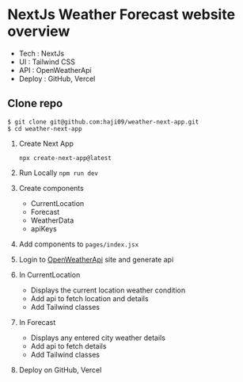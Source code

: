 # NextJs Weather Forecast website overview
  - Tech : NextJs
  - UI : Tailwind CSS
  - API : OpenWeatherApi
  - Deploy : GitHub, Vercel

## Clone repo
  ```
  $ git clone git@github.com:haji09/weather-next-app.git
  $ cd weather-next-app
  ```

1. Create Next App
   ```
   npx create-next-app@latest
   ```
2. Run Locally
   `npm run dev`

3. Create components
   - CurrentLocation
   - Forecast
   - WeatherData
   - apiKeys

4. Add components to `pages/index.jsx`

5. Login to [OpenWeatherApi](https://openweathermap.org/current) site and generate api

6. In CurrentLocation
   - Displays the current location weather condition
   - Add api to fetch location and details
   - Add Tailwind classes

7. In Forecast
   - Displays any entered city weather details
   - Add api to fetch details
   - Add Tailwind classes

8. Deploy on GitHub, Vercel
